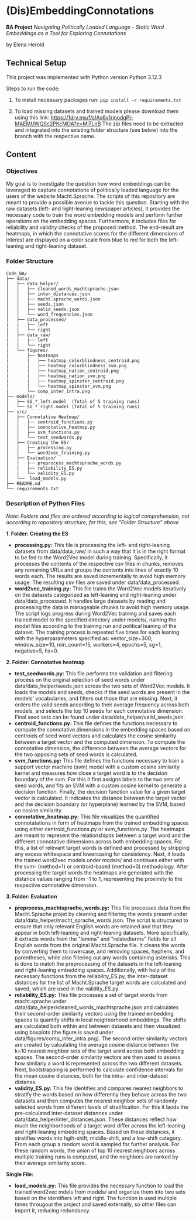 # (Dis)EmbeddingConnotations

**BA Project** *Navigating Politically Loaded Language - Static Word Embeddings as a Tool for Exploring Connotations* 

by Elena Herold

## Technical Setup
This project was implemented with Python version Python 3.12.3

Steps to run the code: 

1. To install necessary packages run:
`pip install -r requirements.txt`

2. To load missing datasets and trained models please download them using this link: https://1drv.ms/f/s!As6v1rinodqPl-MAEMUWQSc2PKcMOA?e=Ml7LnB
The zip files need to be extracted and integrated into the existing folder structure (see below) into the branch with the respective name. 

## Content
### Objectives

My goal is to investigate the question how word embeddings can be leveraged to capture connotations of politically loaded language for the users of the website Macht.Sprache. The scripts of this repository are meant to provide a possible avenue to tackle this question. Starting with the raw datasets (left- and right-leaning newspaper articles), it provides the necessary code to train the word embedding models and perform further operations on the embedding spaces. Furthermore, it includes files for reliability and validity checks of the proposed method. The end-result are heatmaps, in which the connotative scores for the different dimensions of interest are displayed on a color scale from blue to red for both the left-leaning and right-leaning dataset. 
### Folder Structure
```
Code_BA/
├── data/
│   ├── data_helper/
│   │   ├── cleaned_words_machtsprache.json
│   │   ├── inter_distances.json
│   │   ├── macht.sprache_words.json
│   │   ├── seeds.json
│   │   ├── valid_seeds.json
│   │   └── word_frequencies.json
│   ├── data_processed/
|   |   ├── left 
|   |   └── right
│   ├── data_raw/
|   |   ├── left 
|   |   └── right
|   └── figures/
|       ├── heatmaps
|       |   ├── heatmap_colorblindness_centroid.png
|       |   ├── heatmap_colorblindness_svm.png
|       |   ├── heatmap_nation_centroid.png
|       |   ├── heatmap_nation_svm.png
|       |   ├── heatmap_spinster_centroid.png
|       |   └── heatmap_spinster_svm.png
|       └── comp_inter_intra.png
├── models/
│   ├── SG_*_left.model  (Total of 5 training runs)
│   └── SG_*_right.model (Total of 5 training runs) 
├── src/
│   ├── Connotative Heatmap/
│   │   ├── centroid_functions.py
│   │   ├── connotative_heatmap.py
│   │   ├── svm_functions.py
│   │   └── test_seedwords.py
│   ├── Creating the ES/
│   │   ├── processing.py
│   │   └── word2vec_training.py
│   ├── Evaluation/
│   |   ├── preprocess_machtsprache_words.py
│   |   ├── reliability_ES.py
│   |   └── validity_ES.py
│   └──  load_models.py
├── README.md
└── requirements.txt
```

### Description of Python Files
*Note: Folders and files are ordered according to logical comprehension, not according to repository structure, for this, see "Folder Structure" above*

**1. Folder: Creating the ES**
  - **processing.py:** This file is processing the left- and right-leaning datasets from data/data_raw/ in such a way that it is in the right format to be fed to the Word2Vec model during training. Specifically, it processes the contents of the respective csv files in chunks, removes any remaining URLs and groups the contents into lines of exactly 10 words each. The results are saved incrementally to avoid high memory usage. The resulting csv files are saved under data/data_processed.
  - **word2vec_training.py:** This file trains the Word2Vec models iteratively on the datasets categorized as left-leaning and right-leaning under data/data_processed. It handles large datasets by reading and processing the data in manageable chunks to avoid high memory usage. The script logs progress during Word2Vec training and saves each trained model to the specified directory under models/, naming the model files according to the training run and political leaning of the dataset. The training process is repeated five times for each leaning with the hyperparameters specified as: vector_size=300, window_size=10, min_count=15, workers=4, epochs=5, sg=1, negative=5, hs=0.
    
**2. Folder: Connotative heatmap**
  - **test_seedwords.py:** This file performs the validation and filtering process on the original selection of seed words under data/data_helper/seeds.json across the two sets of Word2Vec models. It loads the models and seeds, checks if the seed words are present in the models' vocabularies, and filters out those that are missing. Next, it orders the valid seeds according to their average frequency across both models, and selects the top 10 seeds for each connotative dimension. Final seed sets can be found under data/data_helper/valid_seeds.json.
  - **centroid_functions.py:** This file defines the functions necessary to compute the connotative dimensions in the embedding spaces based on centroids of seed word vectors and calculates the cosine similarity between a target vector and the computed dimension. To compute the connotative dimension, the difference between the average vectors for the two opposing sets of seed words is calculated. 
  - **svm_functions.py:** This file defines the functions necessary to train a support vector machine (svm) model with a custom cosine similarity kernel and measures how close a target word is to the decision boundary of the svm. For this it first assigns labels to the two sets of seed words, and fits an SVM with a custom cosine kernel to generate a decision function. Finally, the decision function value for a given target vector is calculated. It indicates the distance between the target vector and the decision boundary (or hyperplane) learned by the SVM, based on cosine similarity. 
  - **connotative_heatmap.py:** This file visualizes the quantified connotatations in form of heatmaps from the trained embedding spaces using either centroid_functions.py or svm_functions.py. The heatmaps are meant to represent the relationshipds between a target word and the different connotative dimensions across both embedding spaces. For this, a list of relevant target words is defined and processed by stripping any excess whitespace and lowercasing for consistency. Next, it loads the trained word2vec models under models/ and continues either with the svm- (method=1) or centroid-based (method=0) methodology. After processing the target words the heatmaps are generated with the distance values ranging from -1 to 1, representing the proximity to the respective connotative dimension. 
    
**3. Folder: Evaluation**
  - **preprocess_machtsprache_words.py:** This file processes data from the Macht.Sprache projet by cleaning and filtering the words present under data/data_helper/macht_sprache_words.json. The script is structured to ensure that only relevant English words are retained and that they appear in both left-leaning and right-leaning datasets. More specifically, it extracts words from the "lemma" and "relatedterms" fields for all English words from the original Macht.Sprache file. It cleans the words by converting them to lowercase, and removing spaces, hyphens, and parentheses, while also filtering out any words containing asterisks. This is done to match the preprocessing of the datasets in the left-leaning and right-leaning embedding spaces. Additionally, with help of the necessary functions from the reliability_ES.py, the inter-dataset distances for the list of Macht.Sprache target words are calculated and saved, which are used in the validity_ES.py. 
  - **reliability_ES.py:** This file processes a set of target words from macht.sprache under data/data_helper/cleaned_words_machtsprache.json and calculates their second-order similarity vectors using the trained embedding spaces to quantify shifts in local neighborhood embeddings. The shifts are calculated both within and between datasets and then visualized using boxplots (the figure is saved under data/figures/comp_inter_intra.png). The second order similarity vectors are created by calculating the average cosine distance between the k=10 nearest neighbor sets of the target word across both embedding spaces. The second-order similarity vectors are then used to assess how similarly a word is represented across the two different datasets. Next, bootstrapping is performed to calculate confidence intervals for the mean cosine distances, both for the intra- and inter-dataset distanes. 
  - **validity_ES.py:** This file identifies and compares nearest neighbors to stratify the words based on how differently they behave across the two datasets and then computes the nearest neighbor sets of randomly selected words from different levels of stratification. For this it laods the pre-calculated inter-dataset distances under data/data_helper/inter_distances.json. These distances reflect how much the neighborhoods of a target word differ across the left-leaning and right-leaning embedding spaces. Based on these distances, it stratifies words into hgih-shift, middle-shift, and a low-shift category. From each group a random word is sampled for further analysis. For these random words, the union of top 10 nearest neighbors across multiple training runs is computed, and the neighbors are ranked by their average similarity score. 
    
**Single File:**
  - **load_models.py:** This file provides the necessary function to load the trained word2vec mdels from models/ and organize them into two sets based on the identifiers left and right. The function is used multiple times througout the project and saved externally, so other files can import it, reducing redundancy. 


